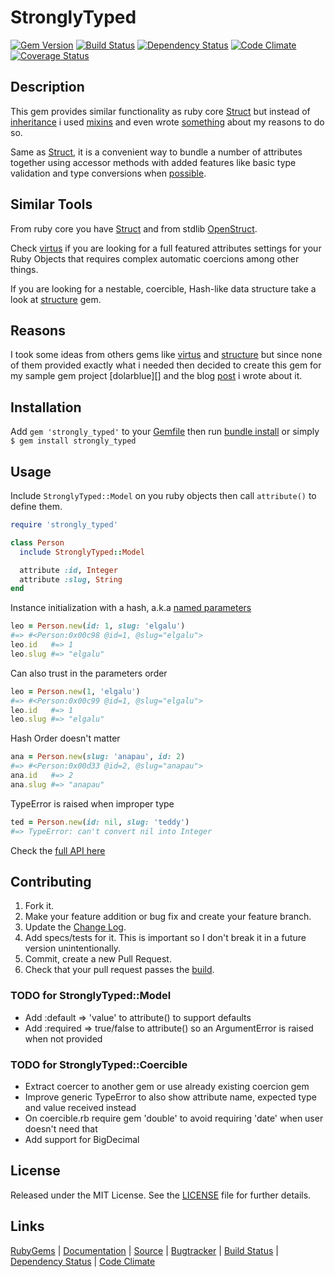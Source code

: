 # StronglyTyped

[![Gem Version][GV img]][Gem Version]
[![Build Status][BS img]][Build Status]
[![Dependency Status][DS img]][Dependency Status]
[![Code Climate][CC img]][Code Climate]
[![Coverage Status][CS img]][Coverage Status]

## Description

This gem provides similar functionality as ruby core [Struct][] but instead of [inheritance][] i used [mixins][] and even wrote [something][blog on mixins] about my reasons to do so.

Same as [Struct][], it is a convenient way to bundle a number of attributes together using accessor methods with added features like basic type validation and type conversions when [possible][specs on conversions].

## Similar Tools

From ruby core you have [Struct][] and from stdlib [OpenStruct][].

Check [virtus][] if you are looking for a full featured attributes settings for your Ruby Objects that requires complex automatic coercions among other things.

If you are looking for a nestable, coercible, Hash-like data structure take a look at [structure][] gem.

## Reasons

I took some ideas from others gems like [virtus][] and [structure][] but since none of them provided exactly what i needed then decided to create this gem for my sample gem project [dolarblue][] and the blog [post][blog on dolarblue] i wrote about it.

## Installation

Add `gem 'strongly_typed'` to your [Gemfile][] then run [bundle install][] or simply `$ gem install strongly_typed`

## Usage

Include `StronglyTyped::Model` on you ruby objects then call `attribute()` to define them.

```ruby
require 'strongly_typed'

class Person
  include StronglyTyped::Model

  attribute :id, Integer
  attribute :slug, String
end
```

Instance initialization with a hash, a.k.a [named parameters][]

```ruby
leo = Person.new(id: 1, slug: 'elgalu')
#=> #<Person:0x00c98 @id=1, @slug="elgalu">
leo.id   #=> 1
leo.slug #=> "elgalu"
```

Can also trust in the parameters order

```ruby
leo = Person.new(1, 'elgalu')
#=> #<Person:0x00c99 @id=1, @slug="elgalu">
leo.id   #=> 1
leo.slug #=> "elgalu"
```

Hash Order doesn't matter

```ruby
ana = Person.new(slug: 'anapau', id: 2)
#=> #<Person:0x00d33 @id=2, @slug="anapau">
ana.id   #=> 2
ana.slug #=> "anapau"
```

TypeError is raised when improper type

```ruby
ted = Person.new(id: nil, slug: 'teddy')
#=> TypeError: can't convert nil into Integer
```

Check the [full API here][]

## Contributing

1. Fork it.
2. Make your feature addition or bug fix and create your feature branch.
3. Update the [Change Log][].
3. Add specs/tests for it. This is important so I don't break it in a future version unintentionally.
4. Commit, create a new Pull Request.
5. Check that your pull request passes the [build][travis pull requests].

### TODO for StronglyTyped::Model
+ Add :default => 'value' to attribute() to support defaults
+ Add :required => true/false to attribute() so an ArgumentError is raised when not provided

### TODO for StronglyTyped::Coercible
+ Extract coercer to another gem or use already existing coercion gem
+ Improve generic TypeError to also show attribute name, expected type and value received instead
+ On coercible.rb require gem 'double' to avoid requiring 'date' when user doesn't need that
+ Add support for BigDecimal

## License

Released under the MIT License. See the [LICENSE][] file for further details.

## Links

[RubyGems][] | [Documentation][] | [Source][] | [Bugtracker][] | [Build Status][] | [Dependency Status][] | [Code Climate][]

[bundle install]: http://gembundler.com/man/bundle-install.1.html
[Gemfile]: http://gembundler.com/man/gemfile.5.html
[LICENSE]: LICENSE.md
[Change Log]: CHANGELOG.md

[RubyGems]: https://rubygems.org/gems/strongly_typed
[Documentation]: http://rubydoc.info/gems/strongly_typed
[Source]: https://github.com/elgalu/strongly_typed
[Bugtracker]: https://github.com/elgalu/strongly_typed/issues
[travis pull requests]: https://travis-ci.org/elgalu/strongly_typed/pull_requests

[Gem Version]: https://rubygems.org/gems/strongly_typed
[Build Status]: https://travis-ci.org/elgalu/strongly_typed
[Dependency Status]: https://gemnasium.com/elgalu/strongly_typed
[Code Climate]: https://codeclimate.com/github/elgalu/strongly_typed
[Coverage Status]: https://coveralls.io/r/elgalu/strongly_typed

[GV img]: https://badge.fury.io/rb/strongly_typed.png
[BS img]: https://travis-ci.org/elgalu/strongly_typed.png
[DS img]: https://gemnasium.com/elgalu/strongly_typed.png
[CC img]: https://codeclimate.com/github/elgalu/strongly_typed.png
[CS img]: https://coveralls.io/repos/elgalu/strongly_typed/badge.png?branch=master

[strongly_typed]: https://github.com/elgalu/strongly_typed
[full API here]: http://rubydoc.info/gems/strongly_typed/frames/file/README.md
[specs on conversions]: https://github.com/elgalu/strongly_typed/blob/master/spec/coercible_spec.rb
[blog on dolarblue]: http://elgalu.github.com/2013/tools-for-creating-your-first-ruby-gem-dolarblue/
[blog on mixins]: http://elgalu.github.com/2013/when-to-use-ruby-inheritance-versus-mixins/
[named parameters]: http://en.wikipedia.org/wiki/Named_parameter
[Struct]: http://www.ruby-doc.org/core-1.9.3/Struct.html
[OpenStruct]: http://ruby-doc.org/stdlib-1.9.3/libdoc/ostruct/rdoc/OpenStruct.html
[structure]: https://github.com/hakanensari/structure
[virtus]: https://github.com/solnic/virtus
[inheritance]: http://en.wikipedia.org/wiki/Inheritance_(computer_science)
[mixins]: http://en.wikipedia.org/wiki/Mixin
